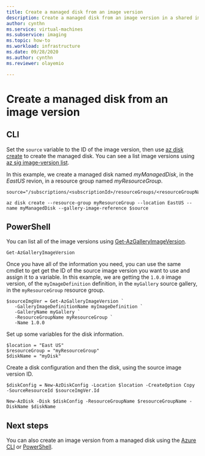 ```yaml
---
title: Create a managed disk from an image version
description: Create a managed disk from an image version in a shared image gallery.
author: cynthn
ms.service: virtual-machines
ms.subservice: imaging
ms.topic: how-to
ms.workload: infrastructure
ms.date: 09/28/2020
ms.author: cynthn
ms.reviewer: olayemio

---
```


# Create a managed disk from an image version




## CLI

Set the `source` variable to the ID of the image version, then use [az disk create](/cli/azure/disk.md#az_disk_create) to create the managed disk. You can see a list image versions using [az sig image-version list](/cli/azure/sig/image-version.md#az_sig_image_version_list).

In this example, we create a managed disk named *myManagedDisk*, in the *EastUS* revion, in a resource group named *myResourceGroup*.

```azurecli-interactive
source="/subscriptions/<subscriptionId>/resourceGroups/<resourceGroupName>/providers/Microsoft.Compute/galleries/<galleryName>/images/<galleryImageDefinition>/versions/<imageVersion>"

az disk create --resource-group myResourceGroup --location EastUS --name myManagedDisk --gallery-image-reference $source
```



## PowerShell


You can list all of the image versions using [Get-AzGalleryImageVersion](/powershell/module/az.compute/get-azgalleryimageversion). 

```azurepowershell-interactive
Get-AzGalleryImageVersion
```

Once you have all of the information you need, you can use the same cmdlet to get get the ID of the source image version you want to use and assign it to a variable. In this example, we are getting the `1.0.0` image version, of the `myImageDefinition` definition, in the `myGallery` source gallery, in the `myResourceGroup` resource group.

```azurepowershell-interactive
$sourceImgVer = Get-AzGalleryImageVersion `
   -GalleryImageDefinitionName myImageDefinition `
   -GalleryName myGallery `
   -ResourceGroupName myResourceGroup `
   -Name 1.0.0
```
Set up some variables for the disk information.

```azurepowershell-interactive
$location = "East US"
$resourceGroup = "myResourceGroup"
$diskName = "myDisk"
```

Create a disk configuration and then the disk, using the source image version ID.

```azurepowershell-interactive
$diskConfig = New-AzDiskConfig -Location $location -CreateOption Copy -SourceResourceId $sourceImgVer.Id
 
New-AzDisk -Disk $diskConfig -ResourceGroupName $resourceGroupName -DiskName $diskName
```

## Next steps

You can also create an image version from a managed disk using the [Azure CLI](image-version-managed-image-cli.md) or [PowerShell](image-version-managed-image-powershell.md).


